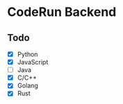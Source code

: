 # CodeRun Backend

## Todo
- [x] Python
- [x] JavaScript
- [ ] Java
- [x] C/C++
- [x] Golang
- [x] Rust
